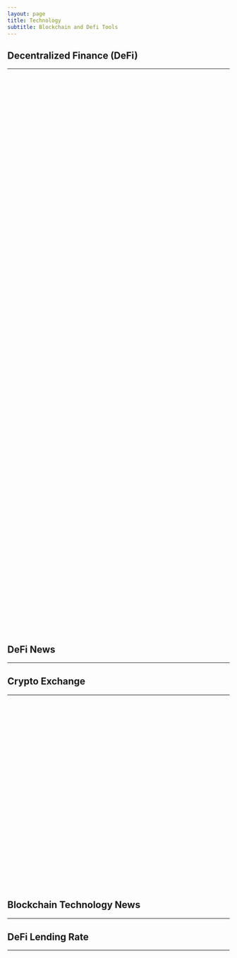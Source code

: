 ```yaml
---
layout: page
title: Technology
subtitle: Blockchain and Defi Tools
---
```

<!-- iframely.com small featured card -->
<h2>Decentralized Finance (DeFi) </h2><hr/>

<div class="iframely-embed"><div class="iframely-responsive" style="height: 140px; padding-bottom: 0;"><a href="https://uniswap.org/" data-iframely-url="//cdn.iframe.ly/XzHpZUO?iframe=card-small"></a></div></div><script async src="//cdn.iframe.ly/embed.js" charset="utf-8"></script>

<div class="iframely-embed"><div class="iframely-responsive" style="height: 140px; padding-bottom: 0;"><a href="https://app.compound.finance" data-iframely-url="//cdn.iframe.ly/cLD8WqC?iframe=card-small"></a></div></div><script async src="//cdn.iframe.ly/embed.js" charset="utf-8"></script>

<div class="iframely-embed"><div class="iframely-responsive" style="height: 140px; padding-bottom: 0;"><a href="https://kyberswap.com" data-iframely-url="//cdn.iframe.ly/eShOTC1?iframe=card-small"></a></div></div><script async src="//cdn.iframe.ly/embed.js" charset="utf-8"></script>

<div class="iframely-embed"><div class="iframely-responsive" style="height: 140px; padding-bottom: 0;"><a href="https://app.aave.com/home" data-iframely-url="//cdn.iframe.ly/hg4FnPv"></a></div></div><script async src="//cdn.iframe.ly/embed.js" charset="utf-8"></script>

<div class="iframely-embed"><div class="iframely-responsive" style="height: 140px; padding-bottom: 0;"><a href="https://www.zapper.fi/" data-iframely-url="//cdn.iframe.ly/Hckj46z"></a></div></div><script async src="//cdn.iframe.ly/embed.js" charset="utf-8"></script>

<div class="iframely-embed"><div class="iframely-responsive" style="height: 140px; padding-bottom: 0;"><a href="https://pools.fyi/" data-iframely-url="//cdn.iframe.ly/8GbehHc?iframe=card-small"></a></div></div><script async src="//cdn.iframe.ly/embed.js" charset="utf-8"></script>

<div class="iframely-embed"><div class="iframely-responsive" style="height: 140px; padding-bottom: 0;"><a href="https://staked.us/" data-iframely-url="//cdn.iframe.ly/sKbEaxe"></a></div></div><script async src="//cdn.iframe.ly/embed.js" charset="utf-8"></script>

<div class="iframely-embed"><div class="iframely-responsive" style="height: 140px; padding-bottom: 0;"><a href="https://matcha.xyz/" data-iframely-url="//cdn.iframe.ly/eBqmwHW?iframe=card-small"></a></div></div><script async src="//cdn.iframe.ly/embed.js" charset="utf-8"></script>

<div class="iframely-embed"><div class="iframely-responsive" style="height: 140px; padding-bottom: 0;"><a href="https://tomoyan.github.io/swap/" data-iframely-url="//cdn.iframe.ly/VuZ4GyM"></a></div></div><script async src="//cdn.iframe.ly/embed.js" charset="utf-8"></script>

<!-- publish0x blockchain news -->
<h2>DeFi News</h2><hr/>
<script src="https://www.publish0x.com/widget/code"></script><publish0x-posts-widget aff="4zbqpvkapr" content-type="tag" content-ids="783"></publish0x-posts-widget>

<!-- iframely.com small featured card -->
<h2>Crypto Exchange</h2><hr/>

<div class="iframely-embed"><div class="iframely-responsive" style="height: 140px; padding-bottom: 0;"><a href="https://simpleswap.io/?ref=4f1871fcc5b4" data-iframely-url="//cdn.iframe.ly/WhRHzs0?iframe=card-small"></a></div></div><script async src="//cdn.iframe.ly/embed.js" charset="utf-8"></script>

<div class="iframely-embed"><div class="iframely-responsive" style="height: 140px; padding-bottom: 0;"><a href="https://swapzone.io/" data-iframely-url="//cdn.iframe.ly/crKCs29?iframe=card-small"></a></div></div><script async src="//cdn.iframe.ly/embed.js" charset="utf-8"></script>

<div class="iframely-embed"><div class="iframely-responsive" style="height: 140px; padding-bottom: 0;"><a href="http://changenow.io/" data-iframely-url="//cdn.iframe.ly/nKGxfqS?iframe=card-small"></a></div></div><script async src="//cdn.iframe.ly/embed.js" charset="utf-8"></script>

<!-- publish0x blockchain news -->
<h2>Blockchain Technology News</h2><hr/>
<script src="https://www.publish0x.com/widget/code"></script><publish0x-posts-widget aff="4zbqpvkapr" content-type="tag" content-ids="2432"></publish0x-posts-widget>

<!-- iframely.com small featured card -->
<h2>DeFi Lending Rate</h2><hr/>

<div class="iframely-embed"><div class="iframely-responsive" style="height: 140px; padding-bottom: 0;"><a href="https://defirate.com/lend/" data-iframely-url="//cdn.iframe.ly/dzmw7AK"></a></div></div><script async src="//cdn.iframe.ly/embed.js" charset="utf-8"></script>

<div class="iframely-embed"><div class="iframely-responsive" style="height: 140px; padding-bottom: 0;"><a href="https://defiscore.io/" data-iframely-url="//cdn.iframe.ly/0vB4Ofy?iframe=card-small"></a></div></div><script async src="//cdn.iframe.ly/embed.js" charset="utf-8"></script>

<div class="iframely-embed"><div class="iframely-responsive" style="height: 140px; padding-bottom: 0;"><a href="https://defiprime.com/defi-rates" data-iframely-url="//cdn.iframe.ly/joKklXF?iframe=card-small"></a></div></div><script async src="//cdn.iframe.ly/embed.js" charset="utf-8"></script>
